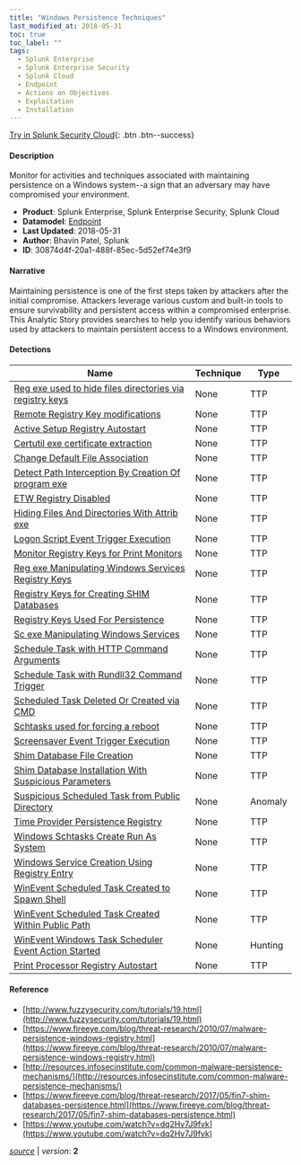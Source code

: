 ```yaml
---
title: "Windows Persistence Techniques"
last_modified_at: 2018-05-31
toc: true
toc_label: ""
tags:
  - Splunk Enterprise
  - Splunk Enterprise Security
  - Splunk Cloud
  - Endpoint
  - Actions on Objectives
  - Exploitation
  - Installation
---
```


[Try in Splunk Security Cloud](https://www.splunk.com/en_us/cyber-security.html){: .btn .btn--success}

#### Description

Monitor for activities and techniques associated with maintaining persistence on a Windows system--a sign that an adversary may have compromised your environment.

- **Product**: Splunk Enterprise, Splunk Enterprise Security, Splunk Cloud
- **Datamodel**: [Endpoint](https://docs.splunk.com/Documentation/CIM/latest/User/Endpoint)
- **Last Updated**: 2018-05-31
- **Author**: Bhavin Patel, Splunk
- **ID**: 30874d4f-20a1-488f-85ec-5d52ef74e3f9

#### Narrative

Maintaining persistence is one of the first steps taken by attackers after the initial compromise. Attackers leverage various custom and built-in tools to ensure survivability and persistent access within a compromised enterprise. This Analytic Story provides searches to help you identify various behaviors used by attackers to maintain persistent access to a Windows environment.

#### Detections

| Name        | Technique   | Type         |
| ----------- | ----------- |--------------|
| [Reg exe used to hide files directories via registry keys](/deprecated/reg_exe_used_to_hide_files_directories_via_registry_keys/) | None| TTP |
| [Remote Registry Key modifications](/deprecated/remote_registry_key_modifications/) | None| TTP |
| [Active Setup Registry Autostart](/endpoint/active_setup_registry_autostart/) | None| TTP |
| [Certutil exe certificate extraction](/endpoint/certutil_exe_certificate_extraction/) | None| TTP |
| [Change Default File Association](/endpoint/change_default_file_association/) | None| TTP |
| [Detect Path Interception By Creation Of program exe](/endpoint/detect_path_interception_by_creation_of_program_exe/) | None| TTP |
| [ETW Registry Disabled](/endpoint/etw_registry_disabled/) | None| TTP |
| [Hiding Files And Directories With Attrib exe](/endpoint/hiding_files_and_directories_with_attrib_exe/) | None| TTP |
| [Logon Script Event Trigger Execution](/endpoint/logon_script_event_trigger_execution/) | None| TTP |
| [Monitor Registry Keys for Print Monitors](/endpoint/monitor_registry_keys_for_print_monitors/) | None| TTP |
| [Reg exe Manipulating Windows Services Registry Keys](/endpoint/reg_exe_manipulating_windows_services_registry_keys/) | None| TTP |
| [Registry Keys for Creating SHIM Databases](/endpoint/registry_keys_for_creating_shim_databases/) | None| TTP |
| [Registry Keys Used For Persistence](/endpoint/registry_keys_used_for_persistence/) | None| TTP |
| [Sc exe Manipulating Windows Services](/endpoint/sc_exe_manipulating_windows_services/) | None| TTP |
| [Schedule Task with HTTP Command Arguments](/endpoint/schedule_task_with_http_command_arguments/) | None| TTP |
| [Schedule Task with Rundll32 Command Trigger](/endpoint/schedule_task_with_rundll32_command_trigger/) | None| TTP |
| [Scheduled Task Deleted Or Created via CMD](/endpoint/scheduled_task_deleted_or_created_via_cmd/) | None| TTP |
| [Schtasks used for forcing a reboot](/endpoint/schtasks_used_for_forcing_a_reboot/) | None| TTP |
| [Screensaver Event Trigger Execution](/endpoint/screensaver_event_trigger_execution/) | None| TTP |
| [Shim Database File Creation](/endpoint/shim_database_file_creation/) | None| TTP |
| [Shim Database Installation With Suspicious Parameters](/endpoint/shim_database_installation_with_suspicious_parameters/) | None| TTP |
| [Suspicious Scheduled Task from Public Directory](/endpoint/suspicious_scheduled_task_from_public_directory/) | None| Anomaly |
| [Time Provider Persistence Registry](/endpoint/time_provider_persistence_registry/) | None| TTP |
| [Windows Schtasks Create Run As System](/endpoint/windows_schtasks_create_run_as_system/) | None| TTP |
| [Windows Service Creation Using Registry Entry](/endpoint/windows_service_creation_using_registry_entry/) | None| TTP |
| [WinEvent Scheduled Task Created to Spawn Shell](/endpoint/winevent_scheduled_task_created_to_spawn_shell/) | None| TTP |
| [WinEvent Scheduled Task Created Within Public Path](/endpoint/winevent_scheduled_task_created_within_public_path/) | None| TTP |
| [WinEvent Windows Task Scheduler Event Action Started](/endpoint/winevent_windows_task_scheduler_event_action_started/) | None| Hunting |
| [Print Processor Registry Autostart](/endpoint/print_processor_registry_autostart/) | None| TTP |

#### Reference

* [http://www.fuzzysecurity.com/tutorials/19.html](http://www.fuzzysecurity.com/tutorials/19.html)
* [https://www.fireeye.com/blog/threat-research/2010/07/malware-persistence-windows-registry.html](https://www.fireeye.com/blog/threat-research/2010/07/malware-persistence-windows-registry.html)
* [http://resources.infosecinstitute.com/common-malware-persistence-mechanisms/](http://resources.infosecinstitute.com/common-malware-persistence-mechanisms/)
* [https://www.fireeye.com/blog/threat-research/2017/05/fin7-shim-databases-persistence.html](https://www.fireeye.com/blog/threat-research/2017/05/fin7-shim-databases-persistence.html)
* [https://www.youtube.com/watch?v=dq2Hv7J9fvk](https://www.youtube.com/watch?v=dq2Hv7J9fvk)



[*source*](https://github.com/splunk/security_content/tree/develop/stories/windows_persistence_techniques.yml) \| *version*: **2**